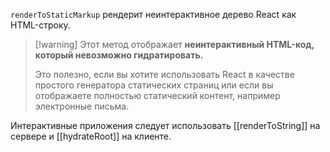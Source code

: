 `renderToStaticMarkup` рендерит неинтерактивное дерево React как  HTML-строку.

>[!warning] Этот метод отображает **неинтерактивный HTML-код, который невозможно гидратировать.** 
>
>Это полезно, если вы хотите использовать React в качестве простого генератора статических страниц или если вы отображаете полностью статический контент, например электронные письма.
>
Интерактивные приложения следует использовать [[renderToString]] на сервере и [[hydrateRoot]] на клиенте.


